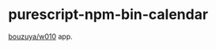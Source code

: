# purescript-npm-bin-calendar

[bouzuya/w010][] app.

[bouzuya/w010]: https://github.com/bouzuya/w010

